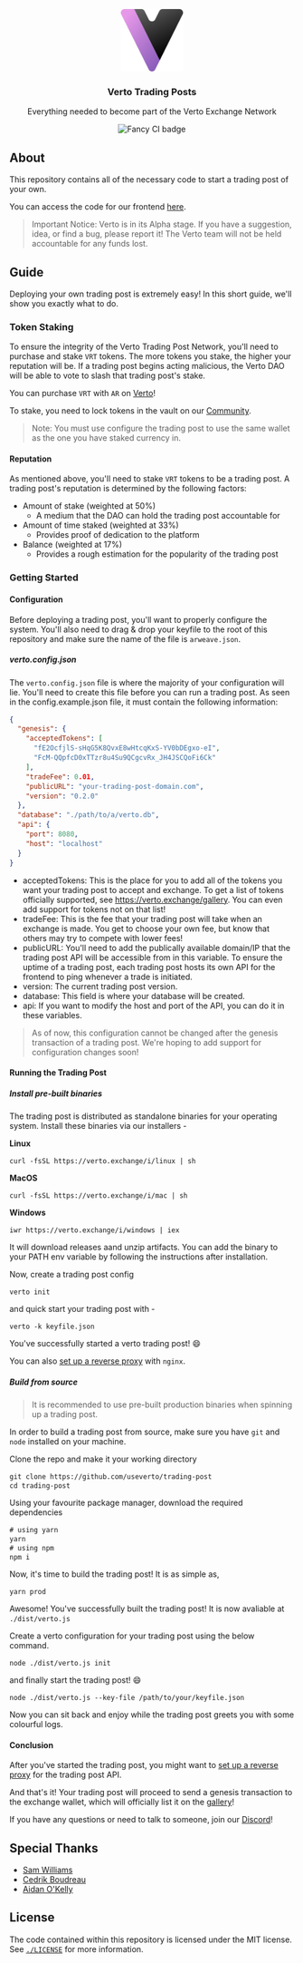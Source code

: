 <p align="center">
  <a href="https://verto.exchange">
    <img src="https://raw.githubusercontent.com/useverto/design/master/logo/logo_light.svg" alt="Verto logo (light version)" width="110" />
  </a>

  <h3 align="center">Verto Trading Posts</h3>

  <p align="center">
    Everything needed to become part of the Verto Exchange Network
  </p>

  <p align="center">
    <img src="https://github.com/t8/trading-post-v2/workflows/ci/badge.svg" alt="Fancy CI badge" />
  </p>

</p>

## About

This repository contains all of the necessary code to start a trading post of your own.

You can access the code for our frontend [here](https://github.com/useverto/verto).

> Important Notice: Verto is in its Alpha stage. If you have a suggestion, idea, or find a bug, please report it! The Verto team will not be held accountable for any funds lost.

## Guide

Deploying your own trading post is extremely easy! In this short guide, we'll show you exactly what to do.

### Token Staking

To ensure the integrity of the Verto Trading Post Network, you'll need to purchase and stake `VRT` tokens. The more tokens you stake, the higher your reputation will be. If a trading post begins acting malicious, the Verto DAO will be able to vote to slash that trading post's stake.

You can purchase `VRT` with `AR` on [Verto](https://verto.exchange/trade)!

To stake, you need to lock tokens in the vault on our [Community](https://community.xyz/#aALHIrtzQzy88AhH9uVGxr2GrdSngu2x1CYbyi50JaA/vault).

> Note: You must use configure the trading post to use the same wallet as the one you have staked currency in.

#### Reputation

As mentioned above, you'll need to stake `VRT` tokens to be a trading post. A trading post's reputation is determined by the following factors:

- Amount of stake (weighted at 50%)
  - A medium that the DAO can hold the trading post accountable for
- Amount of time staked (weighted at 33%)
  - Provides proof of dedication to the platform
- Balance (weighted at 17%)
  - Provides a rough estimation for the popularity of the trading post

### Getting Started

#### Configuration

Before deploying a trading post, you'll want to properly configure the system. You'll also need to drag & drop your keyfile to the root of this repository and make sure the name of the file is `arweave.json`.

##### verto.config.json

The `verto.config.json` file is where the majority of your configuration will lie. You'll need to create this file before you can run a trading post. As seen in the config.example.json file, it must contain the following information:

```json
{
  "genesis": {
    "acceptedTokens": [
      "fE2OcfjlS-sHqG5K8QvxE8wHtcqKxS-YV0bDEgxo-eI",
      "FcM-QQpfcD0xTTzr8u4Su9QCgcvRx_JH4JSCQoFi6Ck"
    ],
    "tradeFee": 0.01,
    "publicURL": "your-trading-post-domain.com",
    "version": "0.2.0"
  },
  "database": "./path/to/a/verto.db",
  "api": {
    "port": 8080,
    "host": "localhost"
  }
}
```

- acceptedTokens: This is the place for you to add all of the tokens you want your trading post to accept and exchange. To get a list of tokens officially supported, see https://verto.exchange/gallery. You can even add support for tokens not on that list!
- tradeFee: This is the fee that your trading post will take when an exchange is made. You get to choose your own fee, but know that others may try to compete with lower fees!
- publicURL: You'll need to add the publically available domain/IP that the trading post API will be accessible from in this variable. To ensure the uptime of a trading post, each trading post hosts its own API for the frontend to ping whenever a trade is initiated.
- version: The current trading post version.
- database: This field is where your database will be created.
- api: If you want to modify the host and port of the API, you can do it in these variables.

> As of now, this configuration cannot be changed after the genesis transaction of a trading post. We're hoping to add support for configuration changes soon!

#### Running the Trading Post

##### Install pre-built binaries

The trading post is distributed as standalone binaries for your operating system.
Install these binaries via our installers -

**Linux**

```shell script
curl -fsSL https://verto.exchange/i/linux | sh
```

**MacOS**

```shell script
curl -fsSL https://verto.exchange/i/mac | sh
```

**Windows**

```shell script
iwr https://verto.exchange/i/windows | iex
```

It will download releases aand unzip artifacts. You can add the binary to your PATH env variable by following the instructions after installation.

Now, create a trading post config

```shell script
verto init
```

and quick start your trading post with -

```shell script
verto -k keyfile.json
```

You've successfully started a verto trading post! :smile:

You can also [set up a reverse proxy](./docs/PROXY.md) with `nginx`.

##### Build from source

> It is recommended to use pre-built production binaries when spinning up a trading post.

In order to build a trading post from source, make sure you have `git` and `node` installed on your machine.

Clone the repo and make it your working directory

```shell script
git clone https://github.com/useverto/trading-post
cd trading-post
```

Using your favourite package manager, download the required dependencies

```shell script
# using yarn
yarn
# using npm
npm i
```

Now, it's time to build the trading post! It is as simple as,

```shell script
yarn prod
```

Awesome! You've successfully built the trading post!
It is now avaliable at `./dist/verto.js`

Create a verto configuration for your trading post using the below command.

```shell script
node ./dist/verto.js init
```

and finally start the trading post! :smile:

```shell script
node ./dist/verto.js --key-file /path/to/your/keyfile.json
```

Now you can sit back and enjoy while the trading post greets you with some colourful logs.

#### Conclusion

After you've started the trading post, you might want to [set up a reverse proxy](./docs/PROXY.md) for the trading post API.

And that's it! Your trading post will proceed to send a genesis transaction to the exchange wallet, which will officially list it on the [gallery](https://verto.exchange/gallery)!

If you have any questions or need to talk to someone, join our [Discord](https://discord.gg/RnWbc8Y)!

## Special Thanks

- [Sam Williams](https://github.com/samcamwilliams)
- [Cedrik Boudreau](https://github.com/cedriking)
- [Aidan O'Kelly](https://github.com/aidanok)

## License

The code contained within this repository is licensed under the MIT license.
See [`./LICENSE`](./LICENSE) for more information.
